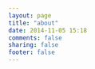 ```yaml
---
layout: page
title: "about"
date: 2014-11-05 15:18
comments: false
sharing: false
footer: false
---
```

